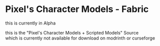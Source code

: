 # Pixel's Character Models - Fabric

this is currently in Alpha  

this is the "Pixel's Character Models + Scripted Models" Source  
which is currently not available for download on modrinth or curseforge
